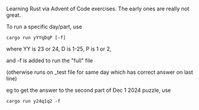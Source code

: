 Learning Rust via Advent of Code exercises. The early ones are really not great.


To run a specific day/part, use

`cargo run yYYqDqP [-f]`

where YY is 23 or 24, D is 1-25, P is 1 or 2,

and -f is added to run the "full" file

(otherwise runs on _test file for same day which has correct answer on last line)

eg to get the answer to the second part of Dec 1 2024 puzzle, use

`cargo run y24q1q2 -f`
